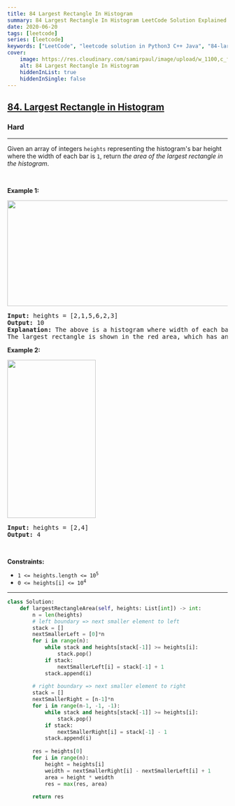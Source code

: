 ```yaml
---
title: 84 Largest Rectangle In Histogram
summary: 84 Largest Rectangle In Histogram LeetCode Solution Explained
date: 2020-06-20
tags: [leetcode]
series: [leetcode]
keywords: ["LeetCode", "leetcode solution in Python3 C++ Java", "84-largest-rectangle-in-histogram LeetCode Solution Explained"]
cover:
    image: https://res.cloudinary.com/samirpaul/image/upload/w_1100,c_fit,co_rgb:FFFFFF,l_text:Arial_75_bold:84 Largest Rectangle In Histogram - Solution Explained/problem-solving.webp
    alt: 84 Largest Rectangle In Histogram
    hiddenInList: true
    hiddenInSingle: false
---
```



<h2><a href="https://leetcode.com/problems/largest-rectangle-in-histogram/">84. Largest Rectangle in Histogram</a></h2><h3>Hard</h3><hr><div><p>Given an array of integers <code>heights</code> representing the histogram's bar height where the width of each bar is <code>1</code>, return <em>the area of the largest rectangle in the histogram</em>.</p>

<p>&nbsp;</p>
<p><strong>Example 1:</strong></p>
<img alt="" src="https://assets.leetcode.com/uploads/2021/01/04/histogram.jpg" style="width: 522px; height: 242px;">
<pre><strong>Input:</strong> heights = [2,1,5,6,2,3]
<strong>Output:</strong> 10
<strong>Explanation:</strong> The above is a histogram where width of each bar is 1.
The largest rectangle is shown in the red area, which has an area = 10 units.
</pre>

<p><strong>Example 2:</strong></p>
<img alt="" src="https://assets.leetcode.com/uploads/2021/01/04/histogram-1.jpg" style="width: 202px; height: 362px;">
<pre><strong>Input:</strong> heights = [2,4]
<strong>Output:</strong> 4
</pre>

<p>&nbsp;</p>
<p><strong>Constraints:</strong></p>

<ul>
	<li><code>1 &lt;= heights.length &lt;= 10<sup>5</sup></code></li>
	<li><code>0 &lt;= heights[i] &lt;= 10<sup>4</sup></code></li>
</ul>
</div>

---




```python
class Solution:
    def largestRectangleArea(self, heights: List[int]) -> int:
        n = len(heights)
        # left boundary => next smaller element to left
        stack = []
        nextSmallerLeft = [0]*n
        for i in range(n):
            while stack and heights[stack[-1]] >= heights[i]:
                stack.pop()
            if stack:
                nextSmallerLeft[i] = stack[-1] + 1
            stack.append(i)
        
        # right boundary => next smaller element to right
        stack = []
        nextSmallerRight = [n-1]*n
        for i in range(n-1, -1, -1):
            while stack and heights[stack[-1]] >= heights[i]:
                stack.pop()
            if stack:
                nextSmallerRight[i] = stack[-1] - 1
            stack.append(i)
        
        res = heights[0]
        for i in range(n):
            height = heights[i]
            weidth = nextSmallerRight[i] - nextSmallerLeft[i] + 1
            area = height * weidth
            res = max(res, area)
            
        return res
```
